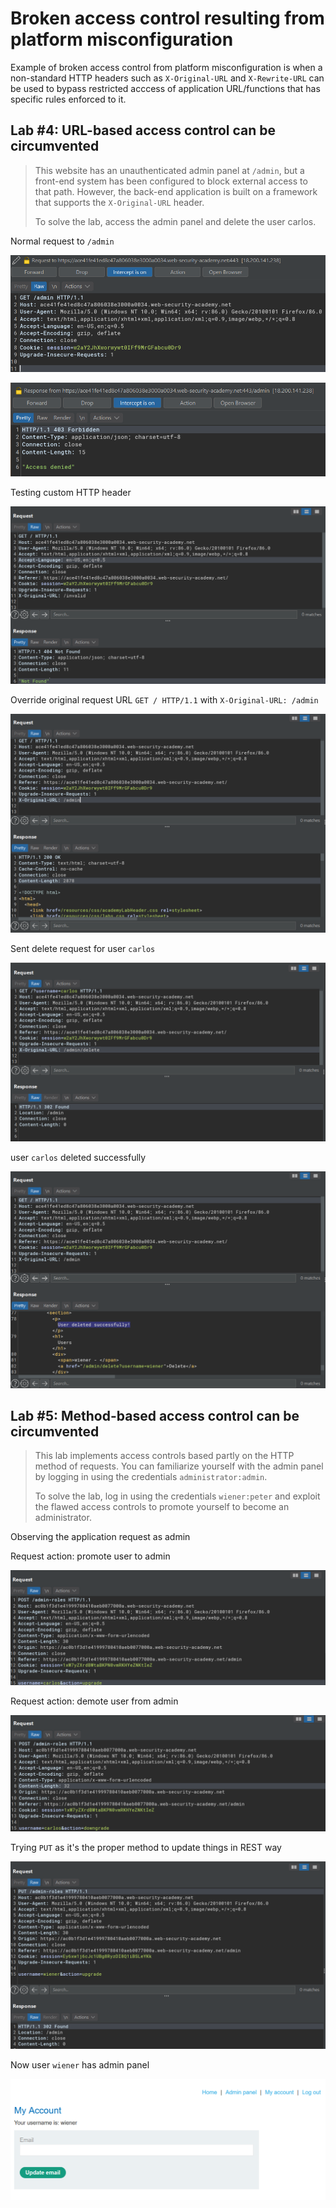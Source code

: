 # Broken access control resulting from platform misconfiguration

Example of broken access control from platform misconfiguration is when a non-standard HTTP headers such as `X-Original-URL` and `X-Rewrite-URL` can be used to bypass restricted acccess of application URL/functions that has specific rules enforced to it.


## Lab #4: URL-based access control can be circumvented

> This website has an unauthenticated admin panel at `/admin`, but a front-end system has been configured to block external access to that path. However, the back-end application is built on a framework that supports the `X-Original-URL` header.
>
> To solve the lab, access the admin panel and delete the user carlos. 

Normal request to `/admin`

![eccd3cf40deba4a2304de824b6d9c01a.png](_resources/7d9f1f98b68941bea76fb32f4cea8187.png)

![4282b3c557562f7a95a22af32ce3c834.png](_resources/1f1347e3533645a0b6fb41047241bdf4.png)

Testing custom HTTP header 

![f4ebb2e46cfc627cc06c144cef250d2c.png](_resources/430453b2e8da444f975258d7dab0486c.png)

Override original request URL `GET / HTTP/1.1` with `X-Original-URL: /admin`

![c49ecdb88a9d40ad4f946f575241703f.png](_resources/425a6f6e057f4ec5bd073c1f1ac408b1.png)

Sent delete request for user `carlos`

![1a6e7a982918a9c50a1d4dcbb34eb9b4.png](_resources/a14bbba1855e4350bd98a8520ba87ac0.png)

user `carlos` deleted successfully

![1f7b2d317cc617af43ad65141bc99fcf.png](_resources/6fc8f5ed45b74eab9e9a92d76a68640b.png)

## Lab #5: Method-based access control can be circumvented
>This lab implements access controls based partly on the HTTP method of requests. You can familiarize yourself with the admin panel by logging in using the credentials `administrator:admin`.
>
> To solve the lab, log in using the credentials `wiener:peter` and exploit the flawed access controls to promote yourself to become an administrator. 

Observing the application request as admin

Request action: promote user to admin

![2cf5aae180ff3237197766486c7ab442.png](_resources/a63b439ffeef47ac90c5efaf2689595e.png)

Request action: demote user from admin

![92a25d938c35c4ab474343a0b1fb9ae7.png](_resources/ddbcd8d09fa84b9084fcd88d8e7e9c95.png)

Trying `PUT` as it's the proper method to update things in REST way

![2443f016aa3f17ae25d142bcf27954f4.png](_resources/b20ac38f4c9d41cb9fc409d7bd18e9a1.png)

Now user `wiener` has admin panel

![82c14632bc9e75395d8bfc7ced275c53.png](_resources/c7982b4a32a04be4a79b1e277526b6d5.png)

